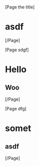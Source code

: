 [Page the title]
# asdf
[/Page]

[Page sdgf]
# Hello
## Woo
[/Page]


[Page dfg]
# somet
## asdf
[/Page]